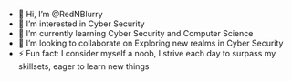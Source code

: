 - 👋 Hi, I’m @RedNBlurry
- 👀 I’m interested in Cyber Security
- 🌱 I’m currently learning Cyber Security and Computer Science
- 💞️ I’m looking to collaborate on Exploring new realms in Cyber Security
- ⚡ Fun fact: I consider myself a noob, I strive each day to surpass my skillsets, eager to learn new things

<!---
RedNBlurry/RedNBlurry is a ✨ special ✨ repository because its `README.md` (this file) appears on your GitHub profile.
You can click the Preview link to take a look at your changes.
--->
